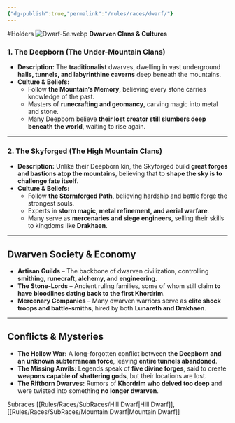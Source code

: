 ```yaml
---
{"dg-publish":true,"permalink":"/rules/races/dwarf/"}
---
```


#Holders
![Dwarf-5e.webp](/img/user/Images/Dwarf-5e.webp)
**Dwarven Clans & Cultures**

### **1. The Deepborn (The Under-Mountain Clans)**

- **Description:** The **traditionalist** dwarves, dwelling in vast underground **halls, tunnels, and labyrinthine caverns** deep beneath the mountains.
- **Culture & Beliefs:**
    - Follow **the Mountain’s Memory**, believing every stone carries knowledge of the past.
    - Masters of **runecrafting and geomancy**, carving magic into metal and stone.
    - Many Deepborn believe **their lost creator still slumbers deep beneath the world**, waiting to rise again.

---

### **2. The Skyforged (The High Mountain Clans)**

- **Description:** Unlike their Deepborn kin, the Skyforged build **great forges and bastions atop the mountains**, believing that to **shape the sky is to challenge fate itself**.
- **Culture & Beliefs:**
    - Follow **the Stormforged Path**, believing hardship and battle forge the strongest souls.
    - Experts in **storm magic, metal refinement, and aerial warfare**.
    - Many serve as **mercenaries and siege engineers**, selling their skills to kingdoms like **Drakhaen**.

---

## **Dwarven Society & Economy**

- **Artisan Guilds** – The backbone of dwarven civilization, controlling **smithing, runecraft, alchemy, and engineering**.
- **The Stone-Lords** – Ancient ruling families, some of whom still claim **to have bloodlines dating back to the first Khordrim**.
- **Mercenary Companies** – Many dwarven warriors serve as **elite shock troops and battle-smiths**, hired by both **Lunareth and Drakhaen**.

---

## **Conflicts & Mysteries**

- **The Hollow War:** A long-forgotten conflict between **the Deepborn and an unknown subterranean force**, leaving **entire tunnels abandoned**.
- **The Missing Anvils:** Legends speak of **five divine forges**, said to create **weapons capable of shattering gods**, but their locations are lost.
- **The Riftborn Dwarves:** Rumors of **Khordrim who delved too deep** and were twisted into something **no longer dwarven**.

Subraces [[Rules/Races/SubRaces/Hill Dwarf\|Hill Dwarf]], [[Rules/Races/SubRaces/Mountain Dwarf\|Mountain Dwarf]]
